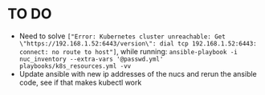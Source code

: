 # TO DO

- Need to solve `["Error: Kubernetes cluster unreachable: Get \"https://192.168.1.52:6443/version\": dial tcp 192.168.1.52:6443: connect: no route to host"]`, while running: `ansible-playbook -i nuc_inventory --extra-vars '@passwd.yml' playbooks/k8s_resources.yml -vv`
- Update ansible with new ip addresses of the nucs and rerun the ansible code, see if that makes kubectl work
